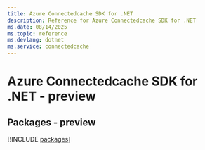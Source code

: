 ```yaml
---
title: Azure Connectedcache SDK for .NET
description: Reference for Azure Connectedcache SDK for .NET
ms.date: 08/14/2025
ms.topic: reference
ms.devlang: dotnet
ms.service: connectedcache
---
```

# Azure Connectedcache SDK for .NET - preview
## Packages - preview
[!INCLUDE [packages](connectedcache-index.md)]